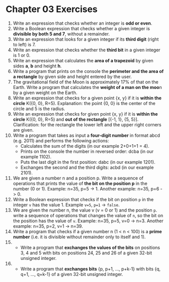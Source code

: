 # Chapter 03 Exercises

1. Write an expression that checks whether an integer is **odd or even**.
1. Write a Boolean expression that checks whether a given integer is **divisible by both 5 and 7**, without a remainder.
1. Write an expression that looks for a given integer if its **third digit** (right to left) is 7.
1. Write an expression that checks whether the **third bit** in a given integer is 1 or 0.
1. Write an expression that calculates the **area of a trapezoid** by given sides **a**, **b** and height **h**.
1. Write a program that prints on the console the **perimeter and the area of a rectangle** by given side and height entered by the user.
1. The gravitational field of the Moon is approximately 17% of that on the Earth. Write a program that calculates the **weight of a man on the moo**n by a given weight on the Earth.
1. Write an expression that checks for a given point {x, y} if it is **within the circle** K({0, 0}, R=5). Explanation: the point {0, 0} is the center of the circle and 5 is the radius.
1. Write an expression that checks for given point {x, y} if it is **within the circle** K({0, 0}, R=5) and **out of the rectangle** [{-1, 1}, {5, 5}]. Clarification: for the rectangle the lower left and the upper right corners are given.
1. Write a program that takes as input a **four-digit number** in format abcd (e.g. 2011) and performs the following actions:
    - Calculates the sum of the digits (in our example 2+0+1+1 = 4).
    - Prints on the console the number in reversed order: dcba (in our example 1102).
    - Puts the last digit in the first position: dabc (in our example 1201).
    - Exchanges the second and the third digits: acbd (in our example 2101).
1. We are given a number n and a position p. Write a sequence of operations that prints the value of **the bit on the position p** in the number (0 or 1). Example: n=35, p=5 -> 1. Another example: n=35, p=6 -> 0.
1. Write a Boolean expression that checks if the bit on position `p` in the integer `v` has the value 1. Example `v=5`, `p=1` -> `false`.
1. We are given the number n, the value v (v = 0 or 1) and the position `p`. write a sequence of operations that changes the value of `n`, so the bit on the position    has the value of `v`. Example: n=35, p=5, v=0 -> n=3. Another example: n=35, p=2, v=1 -> n=39.
1. Write a program that checks if a given number n (1 < n < 100) is a **prime number** (i.e. it is divisible without remainder only to itself and 1).
1. * Write a program that **exchanges the values of the bits** on positions 3, 4 and 5 with bits on positions 24, 25 and 26 of a given 32-bit unsigned integer.
1. * Write a program that **exchanges bits** {p, p+1, …, p+k-1} with bits {q, q+1, …, q+k-1} of a given 32-bit unsigned integer.

